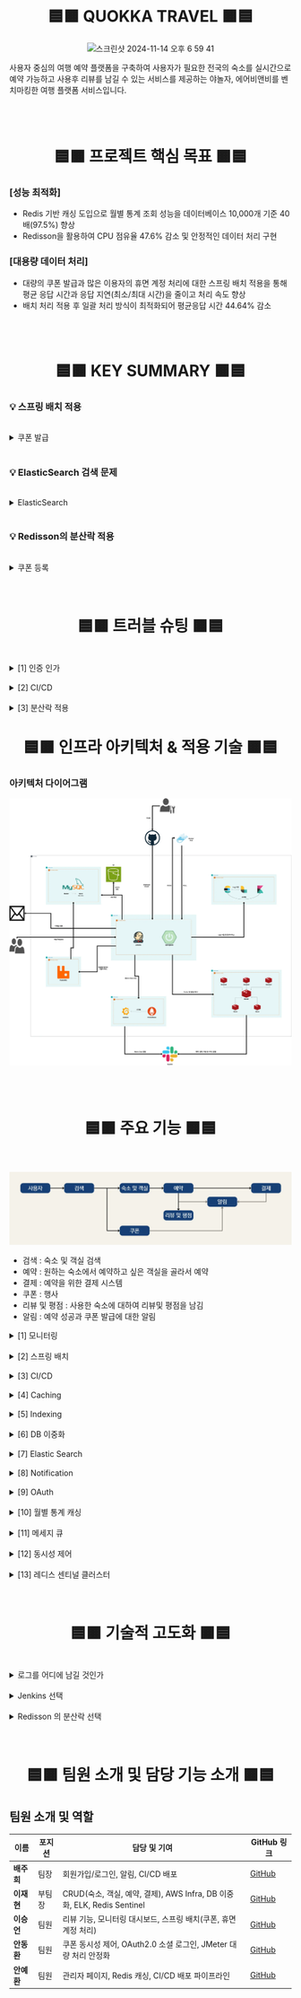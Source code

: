 <div align="center">

# 🟦🟧 QUOKKA TRAVEL 🟧🟦

![스크린샷 2024-11-14 오후 6 59 41](https://github.com/user-attachments/assets/f3e4bc05-86a7-4916-b805-b1bac7a6fcf3)

</div>

사용자 중심의 여행 예약 플랫폼을 구축하여 사용자가 필요한 전국의 숙소를 실시간으로 예약 가능하고 사용후 리뷰를 남길 수 있는 서비스를 제공하는 야놀자, 에어비앤비를 벤치마킹한 여행 플랫폼 서비스입니다.



<br>
<br>

<div align="center">

# 🟦🟧 프로젝트 핵심 목표 🟧🟦

</div>

### [성능 최적화]
- Redis 기반 캐싱 도입으로 월별 통계 조회 성능을 데이터베이스 10,000개 기준 40배(97.5%) 향상
- Redisson을 활용하여 CPU 점유율 47.6% 감소 및 안정적인 데이터 처리 구현

### [대용량 데이터 처리]
- 대량의 쿠폰 발급과 많은 이용자의 휴면 계정 처리에 대한 스프링 배치 적용을 통해 평균 응답 시간과 응답 지연(최소/최대 시간)을 줄이고 처리 속도 향상
- 배치 처리 적용 후 일괄 처리 방식이 최적화되어 평균응답 시간 44.64% 감소

<div align="center">


<br>
<br>

# 🟦🟧 KEY SUMMARY 🟧🟦

</div>


### 💡 스프링 배치 적용
<br>
<details>
<summary> 쿠폰 발급 </summary> 
  <br>

### **1. 문제 정의**

쿠폰 발급 기능은 대량의 사용자 요청을 처리해야 하며, 특정 시간대에 트래픽이 집중되면서 성능 문제가 발생. 기존 시스템은 쿠폰 발급 시 **개별 요청 처리 방식**을 사용했으며, 이는 다음과 같은 문제를 초래

- **높은 서버 부하**: 동시 요청 증가 시 응답 시간이 급격히 늘어남
- **비효율적인 자원 사용**: 개별 처리로 인해 데이터베이스 연결과 트랜잭션 수 증가
- **사용자 경험 악화**: 응답 지연 및 요청 실패 빈도 증가

### **2. 개선 목표**

- 평균 응답 시간과 응답 지연(최소/최대 시간)을 줄이고, 처리 속도를 향상
- 시스템의 처리량(시간당 요청 처리 수)과 데이터 처리 효율성을 높임
- 안정적이고 확장 가능한 구조를 설계하여 성능을 보장

### **3. 의사결정 과정**

스프링 배치를 선택한 이유

- **대량 데이터 처리에 적합**: 스프링 배치는 대량 데이터 처리에 최적화된 프레임워크로, 안정성과 확장성을 보장
- **Chunk 기반 트랜잭션 지원**: 대량 데이터를 효율적으로 처리하며, 장애 발생 시 특정 지점에서 작업 재개 가능
- **Spring Ecosystem 통합성**: 기존 시스템(Spring 기반)과 쉽게 통합 가능하며, 추가 라이브러리 의존성이 적음
- **유지보수 용이성**: 선언적 구성이 가능하고, 스케줄링과 통합되어 향후 유지보수에 유리

### **4. 개선 방법**

기존의 **개별 처리 방식**에서 **스프링 배치(Spring Batch)**를 활용한 **일괄 처리 방식**으로 전환

구체적인 개선 방법

- 대량의 쿠폰 발급 요청을 하나의 배치 작업으로 묶어 처리
- `ItemReader`, `ItemProcessor`, `ItemWriter`를 활용해 데이터 읽기, 처리, 저장을 단계별로 최적화

### **5. 개선 전/후 비교**
- Summary Report
  ![img.png](img.png)

<br>

- TPS
  ![img_1.png](img_1.png)

<br>

- 스프링 배치 적용 전
  ![img_2.png](img_2.png)

<br>

- 스프링 배치 적용 후

Number of Threads (users) : 10000

Ramp-up period (seconds) : 60

Loop Count : 1

</details>
<br>

### 💡 ElasticSearch 검색 문제
<br>
<details>
<summary> ElasticSearch </summary> 
  <br>

### 1. 문제 정의

기존 Elasticsearch를 이용한 검색에 여러가지 문제점들이 발견

1. 정확도를 높이기 위해서 너무 많은 토큰이 생성되어서 오히려 속도가 많이 감소
2. 전문 검색에 대한 고려를 하지 않아서 전문 검색 시 일부만 일치하더라도 검색이 되는 문제가 발생

### 2. 해결 방안
기존 설정
<br>
- 기존 Index 설정값
```
{
  "settings": {
    "analysis": {
      "analyzer": {
        "my_analyzer": {
          "type": "custom",
          "tokenizer": "my_nori_tokenizer",
          "filter": ["nori_posfilter"]
        },
        "mixed_korean_english_analyzer": {
          "type": "custom",
          "tokenizer": "standard",
          "filter": ["lowercase"]
        },
        "nori_analyzer": {
          "type": "custom",
          "tokenizer": "nori_tokenizer",
          "filter": ["lowercase"]
        },
        "english_ngram_analyzer": {
          "type": "custom",
          "tokenizer": "standard",
          "filter": ["lowercase", "edge_ngram_filter"]
        }
      },
      "tokenizer": {
        "my_nori_tokenizer": {
          "type": "nori_tokenizer",
          "decompound_mode": "mixed"
        }
      },
      "filter": {
        "edge_ngram_filter": {
          "type": "edge_ngram",
          "min_gram": 2,
          "max_gram": 10
        },
        "nori_posfilter": {
          "type": "nori_part_of_speech",
          "stoptags": [
            "E", "IC", "J", "MAG", "MAJ", "MM", "NA", "NR",
            "SC", "SE", "SF", "SH", "SL", "SN", "SP",
            "SSC", "SSO", "SY", "UNA", "UNKNOWN",
            "VA", "VCN", "VCP", "VSV", "VV", "VX",
            "XPN", "XR", "XSA", "XSN", "XSV"
          ]
        }
      }
    }
  },
  "mappings": {
    "properties": {
      "id": {
        "type": "text"
      },
      "accommodationId": {
        "type": "long"
      },
      "name": {
        "type": "text",
        "analyzer": "mixed_korean_english_analyzer",
        "fields": {
          "english_field": {
            "type": "text",
            "analyzer": "english_ngram_analyzer"
          },
          "korean_field": {
            "type": "text",
            "analyzer": "my_analyzer"
          }
        }
      },
      "koreanPartOfName": {
        "type": "text",
        "analyzer": "my_analyzer"
      },
      "englishPartOfName": {
        "type": "text",
        "analyzer": "english_ngram_analyzer"
      },
      "address": {
        "type": "text",
        "analyzer": "nori_analyzer"
      },
      "rating": {
        "type": "long"
      },
      "imageurl": {
        "type": "text"
      }
    }
  }
}
```
<br>

- 기존 검색 메서드
```
public List<AccommodationDocument> searchAccommodations(String name, String address, Long rating) throws IOException {

        List<Query> mustQuery = new ArrayList<>();

        if (name != null && !name.isEmpty()) {
            MultiMatchQuery multiMatchQuery = new MultiMatchQuery.Builder()
                    .query(name)
                    .fields("name","korean_part_of_name",  "english_part_of_name")
                    .build();
            mustQuery.add(new Query.Builder()
                    .multiMatch(multiMatchQuery)
                    .build());
        }
        if (address != null && !address.isEmpty()) {
            MatchQuery matchQuery = new MatchQuery.Builder()
                    .field("address")
                    .query(address)
                    .build();
            mustQuery.add(new Query.Builder()
                    .match(matchQuery)
                    .build());
        }
        if (rating != null) {
            MatchQuery matchQuery = new MatchQuery.Builder()
                    .field("rating")
                    .query(rating)
                    .build();
            mustQuery.add(new Query.Builder()
                    .match(matchQuery)
                    .build());
        }

        BoolQuery boolQuery = new BoolQuery.Builder()
                .must(mustQuery).build();

        SearchRequest searchRequest = new SearchRequest.Builder()
                .index("accommodations")
                .query(new Query.Builder().bool(boolQuery).build()).build();

        SearchResponse<AccommodationDocument> response = elasticsearchClient.search(searchRequest, AccommodationDocument.class);

        List<AccommodationDocument> documentList = new ArrayList<>();

        for (Hit<AccommodationDocument> hit : response.hits().hits()) {
            documentList.add(hit.source());
        }

        return documentList;

    }
```
<br>

- 수정된 Index 설정값
```
{
  "settings": {
    "index": {
      "requests.cache.enable": true
    },
    "analysis": {
      "analyzer": {
        "korean_analyzer": {
          "type": "custom",
          "tokenizer": "nori_tokenizer",
          "filter": ["lowercase", "nori_posfilter"]
        },
        "english_analyzer": {
          "type": "custom",
          "tokenizer": "standard",
          "filter": ["lowercase", "edge_ngram_filter"]
        }
      },
      "filter": {
        "edge_ngram_filter": {
          "type": "edge_ngram",
          "min_gram": 2,
          "max_gram": 7
        },
        "nori_posfilter": {
          "type": "nori_part_of_speech",
          "stoptags": ["E", "IC", "J", "MAG", "MM", "UNA"]
        }
      }
    }
  },
  "mappings": {
    "properties": {
      "accommodationId": {
        "type": "long"
      },
      "name": {
        "type": "text",
        "fields": {
	        "raw": {
            "type": "keyword"
          },
          "korean": {
            "type": "text",
            "analyzer": "korean_analyzer"
          },
          "english": {
            "type": "text",
            "analyzer": "english_analyzer"
          }
        }
      },
      "address": {
        "type": "text",
        "analyzer": "standard"
      },
      "rating": {
        "type": "long"
      },
      "imageurl": {
        "type": "keyword",
        "ignore_above": 512
      }
    }
  }
}
```
기존의 것에서 중복되는 부분을 삭제하고, 서브 필드만 남기는 방향으로 설정

그리고 전문 검색을 고려하여 `name`의 타입을 `keyword`로 설정

<br>
또한 전문 검색을 문제를 해결하기 위해서 Service 부분의 메서드도 수정

- 수정된 검색 메서드
```
public List<AccommodationDocument> searchAccommodations(String name, String address, Long rating) throws IOException {

        List<Query> mustQuery = new ArrayList<>();

        if (name != null && !name.isEmpty()) {
            BoolQuery.Builder nameQueryBuilder = new BoolQuery.Builder();
            Query extractMatchQuery = new Query.Builder()
                    .term(t -> t.field("name").value(name))
                    .build();
            nameQueryBuilder.should(extractMatchQuery);

            Query multiMatchQuery = new Query.Builder()
                    .multiMatch(m -> m
                    .query(name)
                    .fields(List.of("name.korean",  "name.english"))
                    .minimumShouldMatch("75%")
                    ).build();
            nameQueryBuilder.should(multiMatchQuery);

            mustQuery.add(new Query.Builder()
                    .bool(nameQueryBuilder.build())
                    .build());
        }
        if (address != null && !address.isEmpty()) {
            MatchQuery matchQuery = new MatchQuery.Builder()
                    .field("address")
                    .query(address)
                    .build();
            mustQuery.add(new Query.Builder()
                    .match(matchQuery)
                    .build());
        }
        if (rating != null) {
            MatchQuery matchQuery = new MatchQuery.Builder()
                    .field("rating")
                    .query(rating)
                    .build();
            mustQuery.add(new Query.Builder()
                    .match(matchQuery)
                    .build());
        }

        BoolQuery boolQuery = new BoolQuery.Builder()
                .must(mustQuery).build();

        SearchRequest searchRequest = new SearchRequest.Builder()
                .index("test_index03_for_accommodations")
                .query(new Query.Builder().bool(boolQuery).build()).build();

        SearchResponse<AccommodationDocument> response = elasticsearchClient.search(searchRequest, AccommodationDocument.class);

        List<AccommodationDocument> documentList = new ArrayList<>();

        for (Hit<AccommodationDocument> hit : response.hits().hits()) {
            documentList.add(hit.source());
        }

        return documentList;

    }
```
기존에 `multimatchquery`부분에 대해서 정확한 매칭을 위해서 `extractMatchQuery`를 추가

그리고 `multiMatchQuery`에 대해서는 `minimumShouldMatch`을 통해서 검색어의 일치율을 조정

</details>

<br>

### 💡 Redisson의 분산락 적용
<br>
<details>
<summary> 쿠폰 등록 </summary> 
  <br>

### 1. 문제 정의
쿠폰을 동시에 신청(등록)하는 과정에서, 유저가 동시에 접근하는 대용량 트래픽이 발생할 때, Race Condition 이 발생하면서 데이터의 일관성과 무결성에 문제가 발생

- 초과 발급 문제: 서버가 동시성 문제를 적절하게 처리하지 못하면서 발급하려고 하던 쿠폰 수량보다 더 많은 쿠폰 수량이 사용자에게 발급될 수 있음

- 중복 등록 문제 : 특정 사용자가 여러 개의 장치를 통해서 동일한 쿠폰을 신청하게 되면, 서버가 이를 동시에 처리하게 되면서 한 명의 사용자에게 쿠폰이 중복으로 발급될 우려가 있음
- 경쟁 조건으로 인한 오류 : 여러 명이 쿠폰을 획득했음에도 불구하고 쿠폰 수가 하나만 감소하는 문제가 발생

### 2. 의사 결정 및 해결 방안
#### [분산락을 사용한 이유]
- 단일 스레드 환경의 서버 (Redis) 가 DB 와 클라이언트 사이에서 중간 매개체 역할을 해줌으로써 데이터의 무결성과 일관성을 보장하고 각 요청들에 대해 접근 순서를 보장해줌

#### [Redisson 을 사용한 이유]
- Redisson 은 별도의 Lock Interface 를 지원하기 때문에 락에 대한 타임 아웃 설정 등 안전한 락 관리를 가능하게 해주므로 코드 안정성 증가
- Pub/Sub 방식을 통해 락이 해제되었을 때만 Redis 가 알림을 보내므로 불필요한 Redis 요청을 줄일 수 있어 서버에 가해지는 부하를 크게 줄일 수 있음

#### [개선 전/후 비교]
- 분산락 적용, 미적용 비교

![img_12.png](img_12.png)

<br>

- DB와 서버의 부하 감소

CPU 사용율이 28.46(%) 만큼 감소하는 효과를 확인
(0.123% => 0.088%)

![img_13.png](img_13.png)

</details>

<br>
<br>

<div align="center">

# 🟦🟧 트러블 슈팅 🟧🟦

</div>
<br>
<details>
<summary> [1] 인증 인가 </summary>

### **1. 문제 발생**

각 api에 관해서 다양한 인가가 요구되는 상황이 발생

예를 들어 특정 숙소의 수정을 보면 사용자가 HOST권한을 갖고 있어야 하고, 채팅방의 경우에 OWNER만 다른 유저를 퇴장 시킬 수 있어야 하는 상황

### **2. 문제 원인 분석**

원인은 아니지만 일단 분석을 통해 다양한 인가들이 요구되는 중이기에 최대한 범용적으로 사용하고 수정이 쉬운 방향으로 해당 인가를 처리 시도

### **3. 문제 해결 방안**

일단 인가를 해결하기 위한 방법은 생각이 났지만 더 좋은 방법이 있는지 확인한 결과 대략적으로 4가지로 추림

1. Spring Security의 `@PerAuthorize`, `@Secured` 어노테이션

   해당 방식은 Spring Security가 제공하는 권한 인가 어노테이션을 활용하여, 메서드 실행 전에 권한을 체크하는 방법
```
// PreAuthorize
@PreAuthorize("hasRole('ROLE_GUEST')")
public AccommodationResponseDto viewAccommodation(Long accommodationId) {
    return new AccommodationResponseDto(
        accommodationRepository.findById(accommodationId)
            .orElseThrow(() -> new AccommodationNotFoundException(accommodationId))
    );
}

// Secured
@Secured("ROLE_ADMIN")
    public void adminTask() {
        System.out.println("Admin task executed");
    }
```
- 장점 : 간결하고, 범용성과 확장성이 뛰어남
- 단점 : 복잡한 로직에서는 조금 제한적이 될 수 있음
2. Spring Security Filter

```
http
    .authorizeRequests()
    .antMatchers("/admin/**").hasRole("ADMIN")
    .antMatchers("/host/**").hasRole("HOST")
    .antMatchers("/guest/**").hasRole("GUEST")
    .anyRequest().authenticated();
```
- 장점 : URL 별로 인가가 가능하며, Filter만 수정하면 되므로 나름 간결
- 단점 : 메서드 레벨로 인가는 불가능하고, 세세하게 인가를 하면 복잡해질 수 있음
3. HandlerInterceptor

   Spring의 `HandlerInterceptor`를 사용하여 HTTP 요청의 전/후에 Role을 체크하는 방법
```
@Component
public class RoleInterceptor implements HandlerInterceptor {
		...
		
		 String requestURI = request.getRequestURI();
        if (requestURI.startsWith("/admin") && !userDetails.hasRole("ROLE_ADMIN")) {
            response.sendError(HttpServletResponse.SC_FORBIDDEN, "Access Denied");
            return false;
        }
        if (requestURI.startsWith("/host") && !userDetails.hasRole("ROLE_HOST")) {
            response.sendError(HttpServletResponse.SC_FORBIDDEN, "Access Denied");
            return false;
        }
				
		...
}
```
- 장점 : 특정 URL 패턴에 대해 사용자 권한 제어를 하며 나름 범용성도 있음
- 단점: 매우 복잡하고 메서드 레벨 인가는 어려움
4. AOP

   AOP를 사용하여 메서드 실행 전에 권한을 동적으로 체크할 수 있음

   Role에 따른 권한 로직을 중앙에서 관리할 수 있고, 공통적인 권한 로직을 적용하기 좋음
```
@Aspect
@Component
public class RoleAuthorizationAspect {

    @Before("@annotation(roleCheck)")
    public void checkRoleAuthorization(JoinPoint joinPoint, RoleCheck roleCheck) {
        // SecurityContext에서 현재 사용자 정보를 가져옴
        CustomUserDetails userDetails = (CustomUserDetails) SecurityContextHolder.getContext().getAuthentication().getPrincipal();
        
        String requiredRole = roleCheck.value(); // @RoleCheck에서 지정한 권한

        // 사용자의 권한을 확인하고 예외 처리
        if (!userDetails.getAuthorities().contains(new SimpleGrantedAuthority("ROLE_" + requiredRole.toUpperCase()))) {
            throw new AccessDeniedException("User does not have the necessary role: " + requiredRole);
        }
    }
}
```
### **4. 문제 해결**

이러한 방법을 고민한 결과 채택한 방식은 spring security의 **`@PreAuthorize` ,`@Secured`** 방식

가장 범용적으로 사용될 수 있는 방식이라 생각하고, User Role뿐만 아니라 다양한 표현식을 적용할 수 있어 Entity-specific Role 체크에도 적합

또한 설정이 간단하고, 복잡한 인가 로직을 처리할 때는 SpEL을 사용하여 확장할 수 있음

위와 같은 이유로 해당 방식

⇒ spring security의 **`@PreAuthorize` ,`@Secured`** 방식

을 채택

</details>

<br>

<details>
<summary> [2] CI/CD </summary>

### **1. 문제 발생**

CI/CD 핵심 기능 개발 중, Docker 내부의 Jenkins 컨테이너에서 추가 Docker 환경이 필요해지는 상황이 발생. Jenkins 파이프라인 실행 중 **docker: not found** 오류가 발생하며 설정이 중단되는 문제가 발생

### **2. 문제 원인 분석**

Jenkins 파이프라인을 실행하면서 **docker: not found**라는 로그가 확인되었고, Jenkins 컨테이너가 Docker 명령을 사용할 수 없는 상태임을 알게 됨. 이는 **Docker in Docker (DinD)** 구조가 필요함을 나타냈음. Docker 컨테이너 내부에서 Docker를 사용하는 방법에는 크게 두 가지가 있음

1. **Docker 데몬을 마운트하여 사용하는 방식** (Docker Outside of Docker, DooD)
2. **컨테이너 내부에 Docker를 설치**하여 독립적으로 사용하는 방식 (DinD)

### **3. 의사결정 과정**

두 가지 방식 중 최종적으로 **DinD (Docker in Docker)** 방식을 선택. 이 방법은 컨테이너 내부에 Docker를 실제로 설치하여 독립적인 Docker 환경을 사용할 수 있도록 하는 것.

선택한 이유
- **독립성**: 컨테이너 내부에서 독립적인 Docker 환경을 제공하여 호스트와의 의존성을 줄일 수 있음
- **유연성**: 독립적인 Docker 환경을 통해 CI/CD 파이프라인 설정의 확장성을 높일 수 있음

### **4. 개선 방법**

DinD 방식을 적용하여 Jenkins 컨테이너 내에 Docker를 설치하는 설정을 진행. 이를 통해 Jenkins 컨테이너 내에서 독립적으로 Docker를 사용할 수 있게 되었고, 별도의 호스트 Docker 마운트가 필요하지 않음.
```
-v /var/run/docker.sock:/var/run/docker.sock
```
```
# DinD를 위한 Jenkins 컨테이너 실행 설정
docker run -d -p 8080:8080 -p 50000:50000 \
--name jenkins \
--privileged \
jenkins/jenkins:lts-jdk17
```
이 설정을 통해 Jenkins 컨테이너가 독립적인 Docker 환경을 가지게 되었고, 호스트 Docker에 의존하지 않고 Docker 명령어를 실행할 수 있게 되었음

### **5. 문제 해결 및 효과**

1. **Before & After 캡처**:
    - **Before**: 오류 로그 - **docker: not found**
    - **After**: 정상 작동 캡처 - Docker 명령어가 정상적으로 실행됨을 확인
2. **개선된 효과**:
    - Docker 명령어 사용이 정상화되어 CI/CD 파이프라인이 중단 없이 원활하게 실행될 수 있게 되었음
    - **독립적 환경 유지**: 호스트와 독립적인 Docker 환경을 유지하여 파이프라인 설정과 운영이 유연해짐
3. **추가적 이점**:
    - **유연성 증대**: Jenkins 컨테이너에서 호스트에 의존하지 않는 독립적인 Docker 환경을 사용함으로써 배포 및 운영 환경의 유연성을 확보했음
    - **효율성 유지**: 독립적 Docker 환경을 통해 안정성을 확보하면서도, 컨테이너 내부에서 필요한 기능을 충분히 활용할 수 있음
</details>

<br>

<details>
<summary> [3] 분산락 적용 </summary>

기능 : 쿠폰 등록
![img_10.png](img_10.png)
### **1. 문제 발생 및 원인 분석**

쿠폰을 등록하는 과정에서 Race Condition 으로 인한 오류가 발생

여러 사용자가 동시에 쿠폰을 신청했을 때, 각각의 요청은 데이터베이스에 접근하여 현재 쿠폰 수를 가져온 뒤 각각의 쿠폰에 대해 남은 쿠폰 수를 하나씩 줄이는 트랜잭션을 거치게 됨. 이 때, Race Condition 이 발생하게 되면, 결과적으로 여러명이 쿠폰을 등록했음에도 불구하고

1. 쿠폰 수가 하나씩만 감소한다거나
2. 순차적으로는 A가 먼저 쿠폰을 등록을 했지만 A는 쿠폰을 등록하지 못하고, 나중에 등록한 B 는 쿠폰 등록에 성공하는 문제

등이 발생할 수 있음

### **2. 기술 결정 및 문제 해결**

이를 해결하기 위해 분산락을 사용하였고, Redisson 을 통해 중간 브로커 역할을 하는 단일 스레드 환경의 서버를 만들어 줌으로써 동시성 문제를 해결

아래는 동시성 제어를 고려해 분산락을 사용한 메서드의 테스트 결과
![img_11.png](img_11.png)


</details>

<div align="center">

# 🟦🟧 인프라 아키텍처 & 적용 기술 🟧🟦

</div>

### 아키텍처 다이어그램

![img_14.png](img_14.png)

<br>
<br>

<div align="center">

# 🟦🟧 주요 기능 🟧🟦

</div>

<br>

![img_9.png](img_9.png)
- 검색 : 숙소 및 객실 검색
- 예약 : 원하는 숙소에서 예약하고 싶은 객실을 골라서 예약
- 결제 : 예약을 위한 결제 시스템
- 쿠폰 : 행사
- 리뷰 및 평점 : 사용한 숙소에 대하여 리뷰및 평점을 남김
- 알림 : 예약 성공과 쿠폰 발급에 대한 알림

<details>
  <summary> [1] 모니터링 </summary>

- Prometheus를 사용하여 애플리케이션의 메트릭 데이터를 수집 → Grafana에서 시각화하여 시스템 상태와 성능을 모니터링
- 만약 CPU 사용량이 80%를 초과하는 상황이 발생하면 Slack을 통해 알림을 전송
- Jmeter 과부하 테스트를 통해 성능 최적화
</details>

<br>

<details>
  <summary> [2] 스프링 배치 </summary>

**1.쿠폰 발급 기능**

- **설명**: 특정 조건을 만족하는 사용자에게 쿠폰을 자동으로 발급하는 배치 작업을 구성
- **프로세스**:
    - **Step 1**: 쿠폰 발급 대상 사용자 조회
    - **Step 2**: 조회된 사용자에게 쿠폰 생성 및 발급
    - **Step 3**: 발급된 쿠폰 정보를 저장하고, 알림을 통해 사용자에게 전달
- **주요 이점**: 이벤트성 쿠폰 발행을 자동화하여 관리자 업무를 효율화하고, 사용자에게 혜택을 신속히 제공

**2. 휴면 계정 처리 기능**

- **설명**: 장기간 비활성화된 계정을 휴면 처리하는 배치 작업을 통해 계정 관리를 최적화
- **프로세스**:
    - **Step 1**: 일정 기간 동안 로그인하지 않은 비활성 계정 조회
    - **Step 2**: 조회된 계정을 대상으로 휴면 처리 상태로 업데이트
    - **Step 3**: 휴면 처리된 계정에 대해 알림 전송 및 보안 관리 강화
- **주요 이점**: 비활성 계정을 효율적으로 관리하고, 시스템 보안을 강화하여 계정 정보를 보호
</details>

<br>

<details>
  <summary> [3] CI/CD </summary>

[Jenkins, Docker, AWS EC2를 이용한 CI/CD 파이프라인 구축]

- CI/CD 파이프라인 설계 및 구현
    - Jenkins 파이프라인을 설계하여 깃허브에 코드가 푸시될 때 자동으로 빌드가 트리거되도록 설정
- Docker 이미지 빌드 및 EC2 푸시
    - Docker를 활용하여 애플리케이션을 컨테이너화하고, Jenkins 파이프라인에서 Docker 이미지를 빌드 후 AWS EC2에 자동 푸시하도록 구성
- AWS EC2 자동 배포화
    - AWS EC2에 Docker 컨테이너 이미지를 배포하도록 설정하며, 코드 변경 사항이 EC2 환경에 즉시 반영 될 수 있도록 구현.
</details>

<br>

<details>
  <summary> [4] Caching </summary>

**Redis를 활용한 Caching 처리**

1. Accommodation 조회
2. Room 조회
3. MonthOfStatistics 조회

Cache의 적용은 캐시 읽기 전략의 Cache-Aside 패턴을 바탕으로 진행

데이터를 찾을 때 캐시에 저장된 데이터가 있는지 우선적으로 확인하는 전략으로, 캐시에 데이터가 없으면 DB에서 조회를 진행함

반복적인 읽기가 많은 부분에 적합하기에 위 조건들에 적용

**캐시 데이터 일관성 유지**

캐시 데이터의 일관성을 유지하기 위해서 AOP를 활용해 해당 캐시 데이터의 원본이 되는 데이터에 수정 및 삭제가 이루어지게 되면 잔여 캐시를 삭제하도록 설정
</details>

<br>

<details>
  <summary> [5] Indexing </summary>

조회 성능 최적화를 위한 Indexing 적용

일반적으로 많이 사용되는 User_Email, Accomodation_Id, Coupon_Code 등의 Column에 대해서 인덱스를 매겨 각 메서드들의 처리 속도를 향상시킴

</details>

<br>

<details>
  <summary> [6] DB 이중화 </summary>

데이터베이스의 성능과 안정성을 높이기 위하여 DB 이중화 전략을 채택

선택한 방법으로는 Master-Slave Replication 방법을 사용

1. 성능
    1. 읽기 부하 분산 - Slave 측이 READ 작업을 처리하도록 분산 → Master 측의 부하 감소
2. 안정성
    1. 실시간 복제 - Master의 데이터를 Slave에 자동으로 동기화 → 데이터 유실 가능성 감소
    2. 백업 용이성 - Slave 서버를 이용한 백업 진행 → Master 성능에 영향 없이 안정적인 백업 가능
    3. 장애 대응 - Master에 문제가 발생해도 Slave를 빠르게 승격시켜 다운타임 최소화 가능
3. 확장성
    1. 현재는 반영하지 않았지만, 추후 Slave를 쉽게 추가하여 수평 확장이 가능

추후 고려사항

1. 복제 지연 문제: 만약 Master, Slave 간 데이터 동기화에 지연이 발생할 경우
2. Failover 자동화: 자동 장애조치를 위해서 별도의 관리 툴을 사용하는 것이 좋아보임

</details>

<br>

<details>
  <summary> [7] Elastic Search </summary>

Elasticsearch를 활용하여 숙소 및 쿠폰 검색 기능 구현

1. 숙소 검색

   숙소의 경우, 이름, 주소, 평점으로 검색이 가능하도록 구현

2. 쿠폰 검색(ADMIN 전용)

   쿠폰의 경우, 이름과 쿠폰 타입(숙소에 적용되는 쿠폰인지, 이벤트에 적용되는 쿠폰인지), 그리고 쿠폰의 상태를 가지고 검색이 가능하도록 구현
```
{
  "settings": {
    "index": {
      "requests.cache.enable": true
    },
    "analysis": {
      "analyzer": {
        "korean_analyzer": {
          "type": "custom",
          "tokenizer": "nori_tokenizer",
          "filter": ["lowercase", "nori_posfilter"]
        },
        "english_analyzer": {
          "type": "custom",
          "tokenizer": "standard",
          "filter": ["lowercase", "edge_ngram_filter"]
        }
      },
      "filter": {
        "edge_ngram_filter": {
          "type": "edge_ngram",
          "min_gram": 2,
          "max_gram": 7
        },
        "nori_posfilter": {
          "type": "nori_part_of_speech",
          "stoptags": ["E", "IC", "J", "MAG", "MM", "UNA"]
        }
      }
    }
  },
  "mappings": {
    "properties": {
      "accommodationId": {
        "type": "long"
      },
      "name": {
        "type": "text",
        "fields": {
          "korean": {
            "type": "text",
            "analyzer": "korean_analyzer"
          },
          "english": {
            "type": "text",
            "analyzer": "english_analyzer"
          }
        }
      },
      "address": {
        "type": "keyword"
      },
      "rating": {
        "type": "long"
      },
      "imageurl": {
        "type": "keyword",
        "ignore_above": 256
      }
    }
  }
}
```

</details>

<br>

<details>
  <summary> [8] Notification </summary>

1. Redis Pub/Sub을 통한 Slack 알림 기능 구현
    - Redis Pub/Sub 알림 시스템
        - Redis의 Pub/Sub 기능을 활용하여 어드민이 쿠폰 발급 시 자동으로 전체 알림 메세지를 슬랙으로 전송하도록 설계
        - 이벤트가 발생하면 Redis에서 메세지를 발행하고, 슬랙 알림 모듈이 이를 구독하여 메세지를 받아 처리
    - Slack API 연동
        - 구독한 메세지를 Slack API와 연동하여 슬랙 채널에 알림이 전송되도록 구현, 이를 통해 실시간으로 시스템 이벤트(쿠폰)에 대한 슬랙 전체 알림을 받을 수 있도록 구성
2. Spring Boot 이메일 서비스로 예약 및 쿠폰 알림 구현
    - 이메일 알림 서비스 설계
        - 예약 생성, 수정, 취소 및 쿠폰 등록, 취소 시 자동으로 이메일 알림이 발송되도록 구현
        - 이메일 발송에는 @Async 애너테이션을 적용하여 비동기적으로 처리하도록 설정, 이를 통해 이메일 발송이 메인 서비스 흐름을 발행하지 않고 성능과 응답 속도를 최적화


</details>

<br>

<details>
  <summary> [9] OAuth </summary>

- User 에서 OAuth2.0 을 이용한 카카오 소셜 로그인 기능 추가
- 다른 API 에서 Bear Token 인증 방식이 아닌 OAuth2.0 Token 으로 인증 가능
- OAuth 를 사용한 이유

  사용자가 애플리케이션을 이용할 때, 해당 애플리케이션에 ID,PW 등의 정보를 제공하지 않고, 신뢰할 수 있는 외부 애플리케이션(Kakao)의 OPEN API에 ID, PW 를 입력하여 해당 애플리케이션이 인증 과정을 처리해줄 수 있기 때문에 사용자의 편의를 위해서 추가적으로 OAuth2.0 의 기능을 제공
</details>

<br>

<details>
  <summary> [10] 월별 통계 캐싱 </summary>

- Redis를 사용하여 월별 정산 통계를 캐싱하고, `@InvalidateMonthlyStatisticsCache` 애너테이션을 통해 데이터 수정 시 캐시를 무효화하여 최신성 유지
- 캐시의 TTL 설정을 통해 캐시 만료 시간을 관리하여 자원 효율성 향상
- JMeter를 통해 과부하 상황에서의 캐싱 및 조회 성능을 테스트하고 최적화

</details>

<br>

<details>
  <summary> [11] 메세지 큐 </summary>

- 쿠폰 발급 프로세스에서의 Rabbit MQ 기술 도입
- RabbitMQ 를 사용한 이유
    1. 가장 큰 장점은 사용이 간편
    2. 다양한 메시지 교환 방식으로 유연한 구조설계가 가능
    3. 수신을 보장하는 경우 사용
- 그 외 고려한 사항 : AWS가 제공하는 Kafka 서비스
    1. Kafka 서비스의 특징
        1. 파티션 정책을 통해 분산처리가 가능합니다. 대용량 데이터 처리 지표가 우수
        2. 메시지 영속성을 가짐
        3. 수신을 보장하는 경우 사용
- RabbitMQ 와 Kafka 의 비교
    - 둘 다 유사하지만, 내부적인 동작이 다름. 대용량 데이터 처리 지표는 Kafka 가 높지만, Kafka 는 확장 이후 축소가 불가능하다는 점을 고려해서 최종적으로 RabbitMQ를 도입하게 되었음.
- 4가지 Binding 전략 중 Direct Exchange 선택
    - 장점
        1. 정확한 라우팅
            - 메시지가 특정 라우팅 키를 기반으로 큐로 저달되기 때문에 원하는 큐에만 메시지를 전달할 수 있음
            - 라우팅 키를 명확히 지정하면 불필요한 메시지 전달을 줄일 수 있어 효율적
        2. 단순한 구현
            - Direct Exchange 는 기본적인 메시지 라우팅 모델로, 복잡한 설정 없이 간단하게 설정하고 사용할 수 있음
            - 라우팅 키와 큐만 매핑하면 되기 때문에 이해하기 쉬움
        3. 높은 성능
            - 불필요한 메시지 복사가 없으므로 효율 및 성능이 좋음
            - 정확한 큐에만 메시지를 보내기 때문에 메시지 전달의 부하를 줄일 수 있음
        4. 특정 메시지 처리
            - 특정 작업이나 이벤트에 대해 메시지를 구체적으로 처리해야 하는 경우에 Direct Exchange 가 적합
    - 정리

      Direct Exchange 는 간단하면서도 명확한 메시지 전달이 필요한 시스템에 적합한 전력. 하지만 더 복잡한 라우팅이 필요한 경우에는 Topic Exchange나 다른 전략이 더 나은 선택일 수 있음.

</details>

<br>

<details>
  <summary> [12] 동시성 제어 </summary>

1. 사용 배경

쿠폰 코드 등록에 대한 동시성 처리 문제를 Redisson 라이브러리의 분산락을 사용하여 개선하였음. 쿠폰 코드 등록 로직에 대해 간단히 설명하자면, ADMIN 권한의 사용자가 같은 코드의 쿠폰을 일정 수량 (Coupon Volume)만큼 발행하면, 유저들이 쿠폰 코드를 자신의 쿠폰으로 등록해서 유효 기간 안에 사용할 수 있도록 하는 로직을 구현했음. 하지만, 유저는 많은 반면에 쿠폰 수량은 한정적으로 발행하기 때문에 선착순으로 등록해야 하는 조건이 생기게되는데, 이 때, 동시에 여러 유저가 접근하는 경우에 동시성 문제를 유발하는 Race Condition 이 발생하게 됨

2. 레이스 컨디션 (Race Condition)이란?
   ![img_8.png](img_8.png)
   레이스 컨디션은 여러 프로세스 또는 여러 스레드가 동시에 DB에 접근해서 변경할 수 있는 데이터에 접근할 때, 발생할 수 있는 문제를 말함. 이 때, 프로세스는 하나의 프로그램, 그리고 스레드는 하나의 프로세스 안에서의 작업 단위를 말함

예를 들어 스레드A, 스레드B, 스레드C (3개)의 스레드가 동시에 한 데이터베이스에 접근하여 정보를 변경하려고 할 때, 어느 스레드의 요청이 최종적으로 반영될지 알 수가 없음. 이 때 하나의 스레드가 DB에 접근하여 작업을 수행할 때, 그 작업 단위를 하나의 트랜잭션으로 관리합니다. 이 때, 다른 스레드가 DB에 접근하게 되면, 원하는 작업의 결과를 얻을 수 없기 때문에 락을 걸어주어야 함

1. 해결 : Redis의 Redisson 라이브러리 사용
- Redisson 은 별도의 Lock interface 를 지원. 락에 대해 타임 아웃과 같은 설정을 지원
- Pub/Sub 방식을 이용하기에 락이 해제되면 락을 subscribe 하는 클라이언트는 락이 해제되었다는 신호를 받고 락 획득을 시도하게 됨
</details>

<br>

<details>
  <summary> [13] 레디스 센티널 클러스터 </summary>

현재 캐시 및 알림을 위해 사용되는 Redis의 안정성을 높이기 위해 사용

현실적인 이유(서버 비용)를 고려하여 단일 서버에 Master 1대, Slave 2대, Sentinel 3대를 구축

어플리케이션에서 기존에는 Master 하나에 직접 연결하던 것을 변경하여, Sentinel 3대에 연결하도록 진행

Sentinel들이 Master의 상태를 추적하다가 문제가 발생하면 Slave로 변경하도록 구현

![img_16.png](img_16.png)
![img_15.png](img_15.png)


</details>

<br>
<br>

<div align="center">

# 🟦🟧 기술적 고도화 🟧🟦

</div>

<br>

<details>
  <summary> 로그를 어디에 남길 것인가 </summary>

### **배경**

비동기 로그 처리 방안을 고민하던 중, 로그를 어디에 남기고 관리할지에 대한 필요성이 제기되었음. 특히 사용자 행위 로그를 효율적으로 수집하고 관리하는 방법을 구상하는 과정에서 이를 최적화할 방안이 필요했음.

### **요구사항**

- **사용자 행위 로그 수집**: Filter를 이용해 HTTP 요청의 기본 정보(예: URL, 응답 시간, HTTP 메서드 등)를 수집하고, 주요 기능 단위에서 발생하는 상세 로그를 추가로 수집.
- **비즈니스 로직에 따른 로그 수집**: 쿠폰, 예약, 결제와 같은 주요 기능에서는 특정 메서드나 이벤트를 중심으로 세부적인 사용자 행동 로그를 남기고자 했음.

### **선택지 비교**

1. **어플리케이션 서버 내부에서의 로그 수집 및 저장**:
    - **Filter**와 **AOP**를 사용해 HTTP 요청과 주요 비즈니스 이벤트에 대한 로그를 수집
    - 주요 오류, 경고 로그는 어플리케이션 서버에 남겨 빠르게 참조할 수 있도록 함
    - 장점: 응답 속도 개선과 로컬에서의 장애 대비가 용이
2. **ELK 스택(Logstash) 기반의 로그 수집 및 전송**:
    - Logstash를 통해 모든 로그를 중앙 서버로 전송한 후, 필요한 데이터를 전처리하여 Elasticsearch에 저장
    - Kibana에서 주제별로 로그를 조회하거나 대시보드 구성 가능
    - 장점: 중앙 관리로 로그를 주제별로 통합하여 관리할 수 있으며, 분석이 용이

### **의사결정 및 사유**

결국 어플리케이션 서버와 Logstash 모두에 로그를 남기는 방안을 선택. 어플리케이션 서버에는 주요 로그(ERROR, WARN, 주요 비즈니스 이벤트)만 저장하고, 전체 로그는 Logstash로 전송하는 방식.

- **로컬 로그 관리**: 어플리케이션 서버에는 장애 추적이 필요한 중요한 로그만 저장하여 빠른 대응이 가능하도록 함.
- **중앙 로그 서버**: 모든 로그를 Logstash에 전송해 Elasticsearch에 저장하고 Kibana를 통해 모니터링이 용이하도록 구성. 이를 통해 주제별로 대시보드를 손쉽게 설정할 수 있음.

### 다른 방식으로 운영한다면?

만약 다른 방식으로 로그 관리를 운영한다면, 모든 로그를 어플리케이션 서버에 저장하고 Logstash로 필요한 부분만 선별하여 전송하는 방식도 고려해볼 수 있음. 이 방식은 로컬에 모든 로그가 남아 장애 발생 시 전체 로그에 접근이 용이하며, 중요한 로그만 Logstash로 전송해 리소스를 절약할 수 있음.

</details>

<br>

<details>
  <summary> Jenkins 선택 </summary>

### **배경**

CI/CD 배포 기능을 담당하게 되면서, 배포를 자동화할 수 있는 툴로 Jenkins와 GitHub Actions, 그리고 기타 다른 도구들 중 어떤 것을 선택할지 고민하게 되었음.

### **요구사항**

CI/CD 파이프라인을 구현하여 코드 변경 시 자동으로 빌드, 테스트, 배포까지 수행하는 기능을 필요로 했음.

### **선택지 비교**

CI/CD 도구로는 Jenkins와 GitHub Actions를 주요 선택지로 고려. 두 도구 모두 소규모 프로젝트에 적합하며 CI/CD 요구사항을 충분히 충족시킬 수 있지만, 각 도구가 제공하는 장단점을 분석.

1. **Jenkins**:
    - 플러그인 생태계가 매우 잘 발달되어 있어 다양한 요구사항에 맞춰 커스터마이징과 확장이 용이.
    - 처음 설정할 때는 다소 복잡할 수 있지만, 구체적인 설정과 파이프라인 구성이 필요한 프로젝트에서 효율적.
    - 실제 현업에서도 Jenkins를 많이 사용하고 있는 것으로 알고 있어, 추후 실무에 대비하는 차원에서 배우기 좋은 툴.
2. **GitHub Actions**:
    - GitHub와의 완벽한 통합 덕분에 GitHub 리포지토리에서 코드 푸시 시 간편하게 워크플로우를 설정하고 실행할 수 있음.
    - 설정이 상대적으로 간편하고 기본적으로 GitHub 리포지토리에 무료로 포함되어 있어 개인 및 오픈소스 프로젝트에서 사용하기에 적합

### **의사결정 및 사유**
Jenkins와 GitHub Actions 모두 소규모 프로젝트에서 충분히 적합하지만, 여러 측면을 고려하여 최종적으로 Jenkins를 선택

- **확장성**: Jenkins는 플러그인 종류가 많아 유연한 확장이 가능합니다. 필요에 따라 다른 시스템과의 통합을 쉽게 구성할 수 있다는 장점이 있음
- **학습 기회**: CI/CD 환경에서 Jenkins 사용 경험이 현업에서도 유리하다고 판단하였고, 실제 실무에서도 Jenkins가 우세하다는 점에서 장기적인 학습과 적응에 유리하다고 생각했음
- **설정의 복잡성**: 초기 설정이 다소 복잡할 수 있지만, 이를 경험하면서 CI/CD의 복잡한 파이프라인 구성과 자동화 설정에 대한 이해도를 높일 수 있겠다는 판단이 있었음

### 다른 방식으로 개발한다면?

만약 향후에 다른 방식으로 CI/CD를 개발한다면, GitHub Actions를 고려해 볼 수도 있을 것. 특히 소규모 프로젝트에서 단순한 파이프라인만 필요한 경우나 GitHub와의 원활한 통합이 주요 요구사항이라면 GitHub Actions가 더 간편하고 빠르게 배포 환경을 구성할 수 있음.
</details>

<br>

<details>
  <summary> Redisson 의 분산락 선택 </summary>

### 배경
분산 환경에서 동시성 제어와 데이터 일관성을 보장하기 위한 락(lock) 방식과 적합한 락 매커니즘 선정을 해야 했음.

### 요구사항
안정적인 락 관리: 타임아웃 설정과 안전한 해제 기능을 포함한 락 관리 필요.
Redis 서버 부하 최소화: Redis 서버의 부하를 줄이면서도 성능은 유지.
확장성: 다중 스레드 및 다중 프로세스 환경에서의 안정적 동작과 확장성을 고려.

### 선택지 비교
1. Lettuce를 사용한 분산락
   Redis의 기본 명령어만 사용하므로 라이브러리 의존도가 낮음.
   타임아웃 설정 및 락 해제 관리와 같은 기능을 개발자가 추가적으로 구현해야 함.
   스핀락 방식으로 Redis에 잦은 요청이 발생, 다수 클라이언트가 몰릴 경우 성능 저하와 지연 가능성이 있음.
2. Redisson을 사용한 분산락
   락 관리에 필요한 타임아웃 설정, 재시도 로직 등 기본 기능을 제공.
   Pub/Sub 방식으로 락이 해제될 때만 이벤트가 전달되므로 스핀락 방식 대비 Redis 요청 횟수가 현저히 적음.
   상대적으로 높은 초기 설정 및 추가 라이브러리 의존성.
   의사결정 및 사유
   Redisson 선택.
   코드 안정성
   Redis 서버 부하 감소
   확장성

### 다른 방식으로 운영한다면?
Zookeeper 에 대한 방식도 고려해보면 좋을 것 같음

</details>

<br>
<br>

<div align="center">

# 🟦🟧 팀원 소개 및 담당 기능 소개 🟧🟦

</div>

## 팀원 소개 및 역할
| 이름        | 포지션 | 담당 및 기여 | GitHub 링크 |
|-----------|--------|-------------|-------------|
| **배주희**   | 팀장   | 회원가입/로그인, 알림, CI/CD 배포 | [GitHub](https://github.com/vege4944) |
| **이재현**   | 부팀장 | CRUD(숙소, 객실, 예약, 결제), AWS Infra, DB 이중화, ELK, Redis Sentinel | [GitHub](https://github.com/Jay3029) |
| **이승언**   | 팀원   | 리뷰 기능, 모니터링 대시보드, 스프링 배치(쿠폰, 휴면 계정 처리) | [GitHub](https://github.com/banasu0723?tab=overview&from=2024-11-01&to=2024-11-14) |
| **안동환**   | 팀원   | 쿠폰 동시성 제어, OAuth2.0 소셜 로그인, JMeter 대량 처리 안정화 | [GitHub](https://github.com/Ahn-donghwan) |
| **안예환**   | 팀원   | 관리자 페이지, Redis 캐싱, CI/CD 배포 파이프라인 | [GitHub](https://github.com/davidan94) |

<br>
